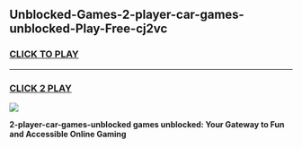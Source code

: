 
## Unblocked-Games-2-player-car-games-unblocked-Play-Free-cj2vc
<h3>
<a href="https://premium76.site?title=2-player-car-games-unblocked&ref=24M">CLICK TO PLAY</a></h3>
<hr>

<h3>
<a href="https://premium76.site?title=2-player-car-games-unblocked&ref=24M">CLICK 2 PLAY</a>
  
</h3>

<a href="https://premium76.site?title=2-player-car-games-unblocked&ref=24M"><img src="https://clearcache.store/games.png"></a>


**2-player-car-games-unblocked games unblocked: Your Gateway to Fun and Accessible Online Gaming**
